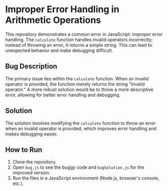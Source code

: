 # Improper Error Handling in Arithmetic Operations

This repository demonstrates a common error in JavaScript: improper error handling. The `calculate` function handles invalid operators incorrectly; instead of throwing an error, it returns a simple string. This can lead to unexpected behavior and make debugging difficult.

## Bug Description

The primary issue lies within the `calculate` function. When an invalid operator is provided, the function merely returns the string "Invalid operator."  A more robust solution would be to throw a more descriptive error, allowing for better error handling and debugging.

## Solution

The solution involves modifying the `calculate` function to throw an error when an invalid operator is provided, which improves error handling and makes debugging easier.

## How to Run

1. Clone the repository.
2. Open `bug.js` to see the buggy code and `bugSolution.js` for the improved version. 
3. Run the files in a JavaScript environment (Node.js, browser's console, etc.).